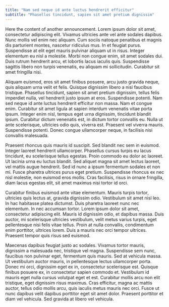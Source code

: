 ```yaml
---
title: "Nam sed neque id ante luctus hendrerit efficitur"
subtitle: "Phasellus tincidunt, sapien sit amet pretium dignissim"
---
```


Here the content of another announcement. Lorem ipsum dolor sit amet, consectetur adipiscing elit. Vivamus ultricies ante vel ante sodales dapibus. Nunc mollis vel enim nec aliquam. Cum sociis natoque penatibus et magnis dis parturient montes, nascetur ridiculus mus. In et feugiat purus. Suspendisse at elit eget mauris pulvinar aliquam ut in risus. Integer elementum eu nisl a molestie. Morbi non congue enim, sit amet sodales dui. Duis rutrum hendrerit arcu, et lobortis lacus iaculis quis. Suspendisse sagittis libero non turpis venenatis, eu aliquam mi sollicitudin. Curabitur sit amet fringilla nisi.

Aliquam euismod, eros sit amet finibus posuere, arcu justo gravida neque, quis aliquam urna velit et felis. Quisque dignissim libero a nisi faucibus tristique. Phasellus tincidunt, sapien sit amet pretium dignissim, tellus felis imperdiet nulla, vel hendrerit justo ipsum at eros. Suspendisse potenti. Nam sed neque id ante luctus hendrerit efficitur non massa. Nam et congue enim. Curabitur sit amet ligula at sapien interdum venenatis vitae porta ipsum. Integer enim nisl, tempus eget urna dignissim, tincidunt blandit ipsum. Curabitur dictum venenatis est, in dictum tortor convallis eu. Nulla ut ante scelerisque, ultricies odio quis, viverra est. Praesent vel viverra mauris. Suspendisse potenti. Donec congue ullamcorper neque, in facilisis nisi convallis malesuada.

Praesent rhoncus quis mauris id suscipit. Sed blandit nec sem in euismod. Integer laoreet hendrerit ullamcorper. Phasellus cursus turpis eu lacus tincidunt, eu scelerisque tellus egestas. Proin commodo eu dolor ac laoreet. Ut lacinia urna eu luctus blandit. Sed aliquet magna sit amet lectus laoreet, vel mattis augue hendrerit. Sed id nunc a ipsum fermentum sodales et non mi. Fusce pharetra ultrices purus eget pretium. Suspendisse rhoncus ex nec nisl molestie, non euismod eros mollis. Cras facilisis, risus in ornare fringilla, diam lacus egestas elit, sit amet maximus nisi tortor id orci.

Curabitur finibus euismod ante vitae elementum. Mauris turpis tortor, ultricies quis lectus at, gravida dignissim odio. Vestibulum sit amet nisl leo. In hac habitasse platea dictumst. Duis pharetra laoreet nunc nec elementum. In nec accumsan tortor. Lorem ipsum dolor sit amet, consectetur adipiscing elit. Mauris id dignissim odio, et dapibus massa. Duis auctor, mi scelerisque ultricies vestibulum, velit metus varius turpis, eget pellentesque nisi felis vitae tellus. Proin at nulla convallis, condimentum enim porttitor, ultrices lorem. Duis a mauris nec orci tempor ultrices. Praesent tempor quis risus sed euismod.

Maecenas dapibus feugiat justo ac sodales. Vivamus tortor mauris, dignissim a malesuada nec, tristique vel magna. Suspendisse sem nunc, faucibus non pulvinar eget, fermentum quis mauris. Sed at vehicula massa. Ut vestibulum auctor mauris, in pellentesque lectus ullamcorper porta. Donec mi orci, dignissim eget ex in, consectetur scelerisque est. Quisque finibus posuere ex, in consectetur sapien commodo et. Vestibulum id mauris eget nulla cursus volutpat eget et est. Curabitur mollis arcu non elit tristique, eget dignissim risus maximus. Cras efficitur, magna ac mattis auctor, tellus odio mollis arcu, quis iaculis metus mauris nec orci. Fusce ut nunc dapibus velit dapibus porttitor eget sit amet dolor. Praesent porttitor et diam vel vehicula. Sed gravida at libero vel vehicula.
